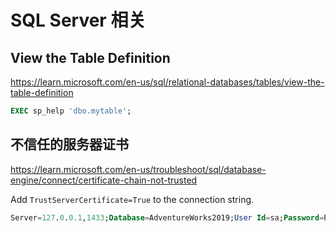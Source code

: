# SQL Server 相关

## View the Table Definition

https://learn.microsoft.com/en-us/sql/relational-databases/tables/view-the-table-definition

```sql
EXEC sp_help 'dbo.mytable';
```

## 不信任的服务器证书

https://learn.microsoft.com/en-us/troubleshoot/sql/database-engine/connect/certificate-chain-not-trusted

Add `TrustServerCertificate=True` to the connection string.

```sql
Server=127.0.0.1,1433;Database=AdventureWorks2019;User Id=sa;Password=P@ssw0rd;TrustServerCertificate=True;
```
